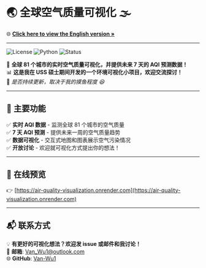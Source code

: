 # 🌏 全球空气质量可视化 🌫️

🌐 **[Click here to view the English version »](readme.md)**

---

![License](https://img.shields.io/badge/License-MIT-green.svg)
![Python](https://img.shields.io/badge/Python-3.8+-blue.svg)
![Status](https://img.shields.io/badge/Status-Active-brightgreen.svg)

🚀 **全球 81 个城市的实时空气质量可视化，并提供未来 7 天的 AQI 预测数据！**  
📊 **这是我在 USS 硕士期间开发的一个环境可视化小项目，欢迎交流探讨！**  
🌱 *是否持续更新，取决于我的摸鱼程度 😆*

---

## 🌟 主要功能

✅ **实时 AQI 数据** - 监测全球 81 个城市的空气质量  
✅ **7 天 AQI 预测** - 提供未来一周的空气质量趋势  
✅ **数据可视化** - 交互式地图和图表展示空气污染情况  
✅ **开放讨论** - 欢迎就可视化方式提出你的想法！

---

## 🔗 在线预览

👉 [https://air-quality-visualization.onrender.com](https://air-quality-visualization.onrender.com)

---

## 📬 联系方式

💡 **有更好的可视化想法？欢迎发 issue 或邮件和我讨论！**  
📧 **邮箱**: Van_Wu1@outlook.com  
🌐 **GitHub**: [Van-Wu1](https://github.com/Van-Wu1)
